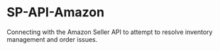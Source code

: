 # SP-API-Amazon
Connecting with the Amazon Seller API to attempt to resolve inventory management and order issues. 
